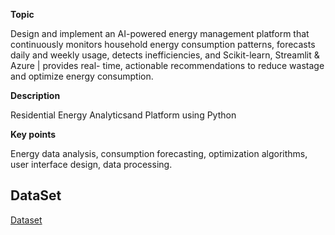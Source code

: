 **Topic**

Design and implement an AI-powered energy management platform that continuously monitors household energy consumption patterns, forecasts daily and weekly usage, detects inefficiencies, and Scikit-learn, Streamlit & Azure | provides real- time, actionable recommendations to reduce wastage and optimize energy consumption.

**Description**

Residential Energy Analyticsand Platform using Python

**Key points**

Energy data analysis, consumption forecasting, optimization algorithms, user interface
design, data processing.

## DataSet 

[Dataset](https://archive.ics.uci.edu/dataset/235/individual+household+electric+power+consumption)
